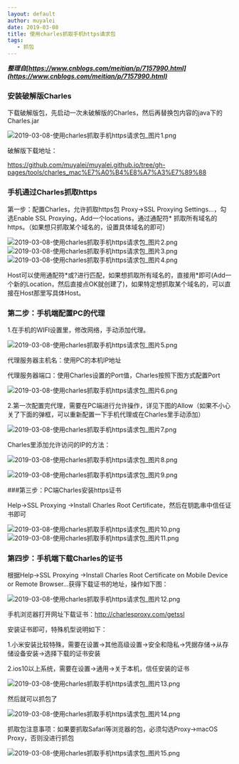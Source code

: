 ```yaml
---
layout: default
author: muyalei
date: 2019-03-08
title: 使用charles抓取手机https请求包
tags:
   - 抓包
---
```



***整理自[https://www.cnblogs.com/meitian/p/7157990.html](https://www.cnblogs.com/meitian/p/7157990.html)***


### 安装破解版Charles
 
下载破解版包，先启动一次未破解版的Charles，然后再替换包内容的java下的Charles.jar
 
![2019-03-08-使用charles抓取手机https请求包_图片1.png](https://github.com/muyalei/muyalei.github.io/blob/gh-pages/img/2019-03-08-%E4%BD%BF%E7%94%A8charles%E6%8A%93%E5%8F%96%E6%89%8B%E6%9C%BAhttps%E8%AF%B7%E6%B1%82%E5%8C%85_%E5%9B%BE%E7%89%871.png)

破解版下载地址：

https://github.com/muyalei/muyalei.github.io/tree/gh-pages/tools/charles_mac%E7%A0%B4%E8%A7%A3%E7%89%88



### 手机通过Charles抓取https
  
第一步：配置Charles，允许抓取https包
Proxy->SSL Proxying Settings…，勾选Enable SSL Proxying，Add一个locations，通过通配符\* 抓取所有域名的https。（如果想只抓取某个域名的，设置具体域名的即可）

![2019-03-08-使用charles抓取手机https请求包_图片2.png](https://github.com/muyalei/muyalei.github.io/blob/gh-pages/img/2019-03-08-%E4%BD%BF%E7%94%A8charles%E6%8A%93%E5%8F%96%E6%89%8B%E6%9C%BAhttps%E8%AF%B7%E6%B1%82%E5%8C%85_%E5%9B%BE%E7%89%872.png)
![2019-03-08-使用charles抓取手机https请求包_图片3.png](https://github.com/muyalei/muyalei.github.io/blob/gh-pages/img/2019-03-08-%E4%BD%BF%E7%94%A8charles%E6%8A%93%E5%8F%96%E6%89%8B%E6%9C%BAhttps%E8%AF%B7%E6%B1%82%E5%8C%85_%E5%9B%BE%E7%89%873.png)
![2019-03-08-使用charles抓取手机https请求包_图片4.png](https://github.com/muyalei/muyalei.github.io/blob/gh-pages/img/2019-03-08-%E4%BD%BF%E7%94%A8charles%E6%8A%93%E5%8F%96%E6%89%8B%E6%9C%BAhttps%E8%AF%B7%E6%B1%82%E5%8C%85_%E5%9B%BE%E7%89%874.png)

Host可以使用通配符\*或?进行匹配，如果想抓取所有域名的，直接用\*即可(Add一个新的Location，然后直接点OK就创建了)，如果特定想抓取某个域名的，可以直接在Host那里写具体Host。


### 第二步：手机端配置PC的代理

1.在手机的WIFI设置里，修改网络，手动添加代理。

![2019-03-08-使用charles抓取手机https请求包_图片5.png](https://github.com/muyalei/muyalei.github.io/blob/gh-pages/img/2019-03-08-%E4%BD%BF%E7%94%A8charles%E6%8A%93%E5%8F%96%E6%89%8B%E6%9C%BAhttps%E8%AF%B7%E6%B1%82%E5%8C%85_%E5%9B%BE%E7%89%875.png)

代理服务器主机名：使用PC的本机IP地址

代理服务器端口：使用Charles设置的Port值，Charles按照下图方式配置Port

![2019-03-08-使用charles抓取手机https请求包_图片6.png](https://github.com/muyalei/muyalei.github.io/blob/gh-pages/img/2019-03-08-%E4%BD%BF%E7%94%A8charles%E6%8A%93%E5%8F%96%E6%89%8B%E6%9C%BAhttps%E8%AF%B7%E6%B1%82%E5%8C%85_%E5%9B%BE%E7%89%876.png)


2.第一次配置完代理，需要在PC端进行允许操作，详见下图的Allow（如果不小心关了下面的弹框，可以重新配置一下手机代理或在Charles里手动添加）

![2019-03-08-使用charles抓取手机https请求包_图片7.png](https://github.com/muyalei/muyalei.github.io/blob/gh-pages/img/2019-03-08-%E4%BD%BF%E7%94%A8charles%E6%8A%93%E5%8F%96%E6%89%8B%E6%9C%BAhttps%E8%AF%B7%E6%B1%82%E5%8C%85_%E5%9B%BE%E7%89%877.png)

Charles里添加允许访问的IP的方法：

![2019-03-08-使用charles抓取手机https请求包_图片8.png](https://github.com/muyalei/muyalei.github.io/blob/gh-pages/img/2019-03-08-%E4%BD%BF%E7%94%A8charles%E6%8A%93%E5%8F%96%E6%89%8B%E6%9C%BAhttps%E8%AF%B7%E6%B1%82%E5%8C%85_%E5%9B%BE%E7%89%878.png)

![2019-03-08-使用charles抓取手机https请求包_图片9.png](https://github.com/muyalei/muyalei.github.io/blob/gh-pages/img/2019-03-08-%E4%BD%BF%E7%94%A8charles%E6%8A%93%E5%8F%96%E6%89%8B%E6%9C%BAhttps%E8%AF%B7%E6%B1%82%E5%8C%85_%E5%9B%BE%E7%89%879.png)
 
###第三步：PC端Charles安装https证书

Help->SSL Proxying ->Install Charles Root Certificate，然后在钥匙串中信任证书即可

![2019-03-08-使用charles抓取手机https请求包_图片10.png](https://github.com/muyalei/muyalei.github.io/blob/gh-pages/img/2019-03-08-%E4%BD%BF%E7%94%A8charles%E6%8A%93%E5%8F%96%E6%89%8B%E6%9C%BAhttps%E8%AF%B7%E6%B1%82%E5%8C%85_%E5%9B%BE%E7%89%8710.png)
![2019-03-08-使用charles抓取手机https请求包_图片11.png](https://github.com/muyalei/muyalei.github.io/blob/gh-pages/img/2019-03-08-%E4%BD%BF%E7%94%A8charles%E6%8A%93%E5%8F%96%E6%89%8B%E6%9C%BAhttps%E8%AF%B7%E6%B1%82%E5%8C%85_%E5%9B%BE%E7%89%8711.png)


### 第四步：手机端下载Charles的证书
 
根据Help->SSL Proxying ->Install Charles Root Certificate on Mobile Device or Remote Browser...获得下载证书的地址，操作如下图：

![2019-03-08-使用charles抓取手机https请求包_图片12.png](https://github.com/muyalei/muyalei.github.io/blob/gh-pages/img/2019-03-08-%E4%BD%BF%E7%94%A8charles%E6%8A%93%E5%8F%96%E6%89%8B%E6%9C%BAhttps%E8%AF%B7%E6%B1%82%E5%8C%85_%E5%9B%BE%E7%89%8712.png)

手机浏览器打开网址下载证书：http://charlesproxy.com/getssl
 
安装证书即可，特殊机型说明如下：

1.小米安装比较特殊，需要在设置->其他高级设置->安全和隐私->凭据存储->从存储设备安装->选择下载的证书安装

2.ios10以上系统，需要在设置->通用->关于本机，信任安装的证书

![2019-03-08-使用charles抓取手机https请求包_图片13.png](https://github.com/muyalei/muyalei.github.io/blob/gh-pages/img/2019-03-08-%E4%BD%BF%E7%94%A8charles%E6%8A%93%E5%8F%96%E6%89%8B%E6%9C%BAhttps%E8%AF%B7%E6%B1%82%E5%8C%85_%E5%9B%BE%E7%89%8713.png)

然后就可以抓包了

![2019-03-08-使用charles抓取手机https请求包_图片14.png](https://github.com/muyalei/muyalei.github.io/blob/gh-pages/img/2019-03-08-%E4%BD%BF%E7%94%A8charles%E6%8A%93%E5%8F%96%E6%89%8B%E6%9C%BAhttps%E8%AF%B7%E6%B1%82%E5%8C%85_%E5%9B%BE%E7%89%8714.png)

抓取包注意事项：如果要抓取Safari等浏览器的包，必须勾选Proxy->macOS Proxy，否则没进行抓包

![2019-03-08-使用charles抓取手机https请求包_图片15.png](https://github.com/muyalei/muyalei.github.io/blob/gh-pages/img/2019-03-08-%E4%BD%BF%E7%94%A8charles%E6%8A%93%E5%8F%96%E6%89%8B%E6%9C%BAhttps%E8%AF%B7%E6%B1%82%E5%8C%85_%E5%9B%BE%E7%89%8715.png)






